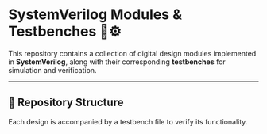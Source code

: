 # SystemVerilog Modules & Testbenches 🧠⚙️

This repository contains a collection of digital design modules implemented in **SystemVerilog**, along with their corresponding **testbenches** for simulation and verification.

---

## 📁 Repository Structure

Each design is accompanied by a testbench file to verify its functionality.

